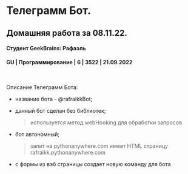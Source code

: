 # Телеграмм Бот. 
## Домашняя работа за 08.11.22.
#### Студент GeekBrains: Рафаэль
#### GU | Программирование | 6 | 3522 | 21.09.2022
<br>

Описание Телеграмм Бота:
* название бота - @rafraikkBot;
* данный бот сделан без библиотек;
    > используется метод webHooking для обработки запросов

* бот автономный;
    > залит на pythonanywhere.com 
    > имеет HTML страницу rafraikk.pythonanywhere.com

* с формы из вэб страницы создает новую команду для бота




    


